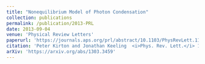 ```yaml
---
title: "Nonequilibrium Model of Photon Condensation"
collection: publications
permalink: /publication/2013-PRL
date: 2013-09-04
venue: 'Physical Review Letters'
paperurl: 'https://journals.aps.org/prl/abstract/10.1103/PhysRevLett.111.100404'
citation: 'Peter Kirton and Jonathan Keeling  <i>Phys. Rev. Lett.</i> 111, 100404  (2013)'
arXiv: 'https://arxiv.org/abs/1303.3459'
---
```



